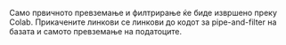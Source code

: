 Само првичното превземање и филтрирање ќе биде извршено преку Colab. Прикачените линкови се линкови до кодот за pipe-and-filter на базата и самото превземање на податоците.
